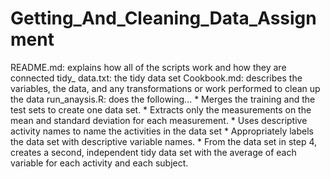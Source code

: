 # Getting_And_Cleaning_Data_Assignment

README.md:      explains how all of the scripts work and how they are connected
tidy_ data.txt: the tidy data set 
Cookbook.md:    describes the variables, the data, and any transformations or work performed to clean up the data
run_anaysis.R:  does the following...
    * Merges the training and the test sets to create one data set.
    * Extracts only the measurements on the mean and standard deviation for each measurement. 
    * Uses descriptive activity names to name the activities in the data set
    * Appropriately labels the data set with descriptive variable names. 
    * From the data set in step 4, creates a second, independent tidy data set with the average of each variable for each activity and each subject.

